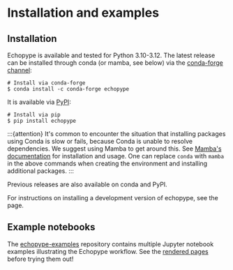# Installation and examples

## Installation

Echopype is available and tested for Python 3.10-3.12. The latest release can be installed through conda (or mamba, see below) via the [conda-forge channel](https://anaconda.org/conda-forge/echopype):
```shell
# Install via conda-forge
$ conda install -c conda-forge echopype
```

It is available via [PyPI](https://pypi.org/project/echopype):
```shell
# Install via pip
$ pip install echopype
```

:::{attention}
It's common to encounter the situation that installing packages using Conda is slow or fails,
because Conda is unable to resolve dependencies.
We suggest using Mamba to get around this.
See [Mamba's documentation](https://mamba.readthedocs.io/en/latest/) for installation and usage.
One can replace `conda` with `mamba` in the above commands when creating the environment and installing additional packages.
:::

Previous releases are also available on conda and PyPI.

For instructions on installing a development version of echopype,
see the [](contributing) page.


## Example notebooks

The [echopype-examples](https://github.com/OSOceanAcoustics/echopype-examples) repository contains multiple Jupyter notebook examples illustrating the Echopype workflow. See the [rendered pages](https://echopype-examples.readthedocs.io/) before trying them out!
